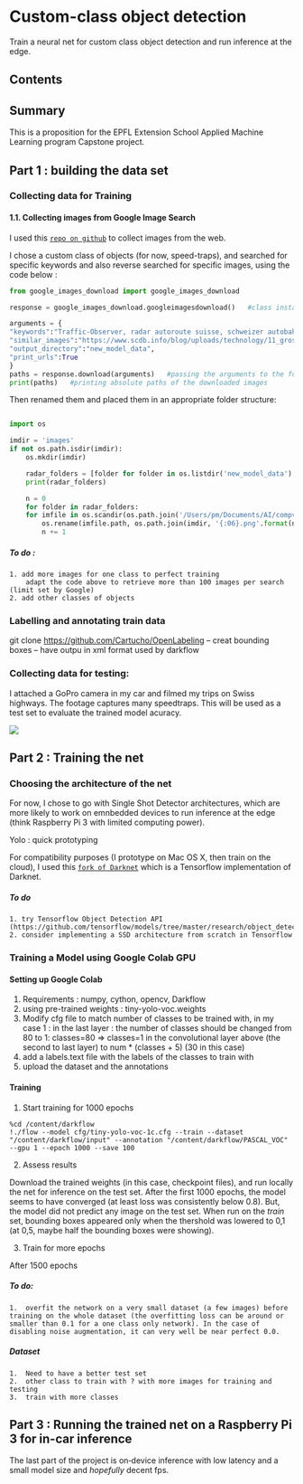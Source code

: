 # Custom-class object detection

Train a neural net for custom class object detection and run inference at the edge.

## Contents



## Summary

This is a proposition for the EPFL Extension School Applied Machine Learning program Capstone project.


## Part 1 : building the data set

### Collecting data for Training

#### 1.1.	Collecting images from Google Image Search

I used this [`repo on github`](https://github.com/hardikvasa/google-images-download) to collect images from the web.

I chose a custom class of objects (for now, speed-traps), and searched for specific keywords and also reverse searched for specific images, using the code below :

```python
from google_images_download import google_images_download

response = google_images_download.googleimagesdownload()   #class instantiation

arguments = {
"keywords":"Traffic-Observer, radar autoroute suisse, schweizer autobahnblitzern, schweizer autobahnradar, speedtrap swiss",
"similar_images":"https://www.scdb.info/blog/uploads/technology/11_gross.jpg",
"output_directory":"new_model_data",
"print_urls":True
}
paths = response.download(arguments)   #passing the arguments to the function
print(paths)   #printing absolute paths of the downloaded images
```

Then renamed them and placed them in an appropriate folder structure:

```python

import os

imdir = 'images'
if not os.path.isdir(imdir):
    os.mkdir(imdir)

    radar_folders = [folder for folder in os.listdir('new_model_data') if 'radar' in folder]
    print(radar_folders)

    n = 0
    for folder in radar_folders:
    for imfile in os.scandir(os.path.join('/Users/pm/Documents/AI/compvision/clean/new_model_data_copie/',folder)):
        os.rename(imfile.path, os.path.join(imdir, '{:06}.png'.format(n)))
        n += 1
```

##### To do :
    1. add more images for one class to perfect training
        adapt the code above to retrieve more than 100 images per search (limit set by Google)
    2. add other classes of objects

### Labelling and annotating train data

git clone https://github.com/Cartucho/OpenLabeling
–	creat bounding boxes
–	have outpu in xml format used by darkflow

### Collecting data for testing:

I attached a GoPro camera in my car and filmed my trips on Swiss highways. The footage captures many speedtraps. This will be used as a test set to evaluate the trained model acuracy.

![](test_set_gif_example.gif)


## Part 2 : Training the net

### Choosing the architecture of the net

For now, I chose to go with Single Shot Detector architectures, which are more likely to work on emnbedded devices to run inference at the edge (think Raspberry Pi 3 with limited computing power).

Yolo : quick prototyping

For compatibility purposes (I prototype on Mac OS X, then train on the cloud), I used this [`fork of Darknet`](https://github.com/thtrieu/darkflow) which is a Tensorflow implementation of Darknet.


##### To do
    1. try Tensorflow Object Detection API (https://github.com/tensorflow/models/tree/master/research/object_detection)
    2. consider implementing a SSD architecture from scratch in Tensorflow


### Training a Model using Google Colab GPU

#### Setting up Google Colab

1. Requirements : numpy, cython, opencv, Darkflow
2. using pre-trained weights : tiny-yolo-voc.weights
3. Modify cfg file to match number of classes to be trained with, in my case 1 :
    in the last layer : the number of classes should be changed from 80 to 1: classes=80 => classes=1
    in the convolutional layer above (the second to last layer) to num * (classes + 5) (30 in this case)
4. add a labels.text file with the labels of the classes to train with
5. upload the dataset and the annotations

#### Training

1. Start training for 1000 epochs

```
%cd /content/darkflow
!./flow --model cfg/tiny-yolo-voc-1c.cfg --train --dataset "/content/darkflow/input" --annotation "/content/darkflow/PASCAL_VOC" --gpu 1 --epoch 1000 --save 100
```

2. Assess results

Download the trained weights (in this case, checkpoint files), and run locally the net for inference on the test set.
After the first 1000 epochs, the model seems to have converged (at least loss was consistently below 0.8). But, the model did not predict any image on the test set. When run on the *train* set, bounding boxes appeared only when the thershold was lowered to 0,1 (at 0,5, maybe half the bounding boxes were showing).

3. Train for more epochs

After 1500 epochs

##### To do:
    1.	overfit the network on a very small dataset (a few images) before training on the whole dataset (the overfitting loss can be around or smaller than 0.1 for a one class only network). In the case of disabling noise augmentation, it can very well be near perfect 0.0.

##### Dataset
    1.	Need to have a better test set
    2.	other class to train with ? with more images for training and testing
    3.	train with more classes

## Part 3 : Running the trained net on a Raspberry Pi 3 for in-car inference

The last part of the project is on‑device inference with low latency and a small model size and *hopefully* decent fps.
